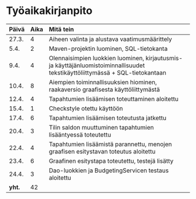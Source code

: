 <h1>Työaikakirjanpito</h1>

**Päivä** | **Aika** | **Mitä tein**
------------ | :------------- | :------------
27.3. | 4 | Aiheen valinta ja alustava vaatimusmäärittely
5.4. | 2 | Maven-projektin luominen, SQL-tietokanta
9.4. | 4 | Olennaisimpien luokkien luominen, kirjautusmis- ja käyttäjänluomistoiminnallisuudet tekstikäyttöliittymässä + SQL-tietokantaan
10.4. | 8 | Aiempien toiminnallisuuksien hiominen, raakaversio graafisesta käyttöliittymästä
12.4. | 4 | Tapahtumien lisäämisen toteuttaminen aloitettu
15.4. | 1 | Checkstyle otettu käyttöön
17.4. | 6 | Tapahtumien lisäämisen toteutusta jatkettu
20.4. | 3 | Tilin saldon muuttuminen tapahtumien lisääntyessä toteutettu
22.4. | 4 | Tapahtumien lisäämistä parannettu, menojen graafisen esitystavan toteutus aloitettu
23.4. | 6 | Graafinen esitystapa toteutettu, testejä lisätty
24.4. | 3 | Dao-luokkien ja BudgetingServicen testaus aloitettu
**yht.** | 42 |

